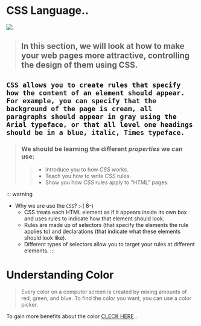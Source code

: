 # CSS Language..

![.](https://s3.eu-west-2.amazonaws.com/uploads.3alampro.com/2019/October/UqGlnihBSz6tx8ua5tojPTwPvN3KsN6v6DfRNDa2.jpeg)

> ## In this section, we will look at how to make your web pages more attractive, controlling the design of them using CSS.

`CSS allows you to create rules that specify how the content of an element should appear. For example, you can specify that the background of the page is cream, all paragraphs should appear in gray using the Arial typeface, or that all level one headings should be in a blue, italic, Times typeface.`
---

> ### We should be learning the different *properties* we can use:
>> - Introduce you to how *CSS* works.
>> - Teach you how to write *CSS* rules.
>> - Show you how *CSS* rules apply to "HTML" pages.

::: warning
- Why we are use the `CSS`? :-( 8-)
   * CSS treats each HTML element as if it appears inside its own box and uses rules to indicate how that element should look.
   + Rules are made up of selectors (that specify the elements the rule applies to) and declarations (that indicate what these elements should look like).
   - Different types of selectors allow you to target your rules at different elements.
:::

# Understanding Color

> Every color on a computer screen is created by mixing amounts of red, green, and blue. To find the color you want, you can use a color picker.

To gain more benefits about the color [CLECK HERE](https://www.w3schools.com/cssref/css_colors.asp) .